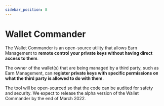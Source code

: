 ```yaml
---
sidebar_position: 8
---
```


# Wallet Commander

The Wallet Commander is an open-source utility that allows Earn Management to **remote control your private keys without having direct access to them**. 

The owner of the wallet(s) that are being managed by a third party, such as Earn Management, can **register private keys with specific permissions on what the third party is allowed to do with them**.

The tool will be open-sourced so that the code can be audited for safety and security. We expect to release the alpha version of the Wallet Commander by the end of March 2022.
